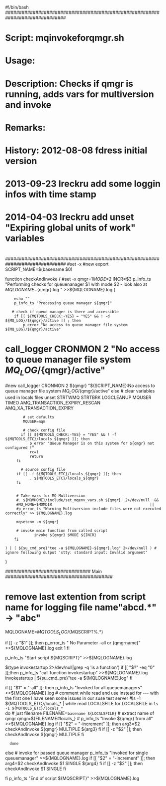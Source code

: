 #!/bin/bash
##############################################################################
#
# Script:          mqinvokeforqmgr.sh
#
# Usage:          
#
# Description:     Checks if qmgr is running, adds vars for multiversion and invoke
#                  
#                  
#
# Remarks:         
#                  
#                  
#
# History:         2012-08-08   fdress     initial version
#                  2013-09-23   lreckru    add some loggin infos with time stamp
#				       2014-04-03   lreckru    add unset "Expiring global units of work" variables
#
##############################################################################
#set -x
#new
export SCRIPT_NAME=$(basename $0)

function checkAndInvoke {
#set -x
   qmgr=$1
   MODE=$2
   INCR=$3
    p_info_ts "Performing checks for queuenanager $1 with mode $2 - look also at ${MQLOGNAME}-${qmgr}.log " >>${MQLOGNAME}.log
	(  
	    
	    echo ""
	    p_info_ts "Processing queue manager ${qmgr}"
	    
       # check if queue manager is there and accessible
	    if [[ ${MQTOOLS_CHECK:-YES} = "YES" && ! -d ${MQ_LOG}/${qmgr}/active ]] ; then
			p_error "No access to queue manager file system ${MQ_LOG}/${qmgr}/active"
#			call_logger CRONMON 2 "No access to queue manager file system ${MQ_LOG}/${qmgr}/active"
#new
            call_logger CRONMON 2 ${qmgr} "${SCRIPT_NAME}:No access to queue manager file system ${MQ_LOG}/${qmgr}/active"
	    else
         # clear variables used in locals files
   		unset STRTWMQ STRTBRK LOGCLEANUP MQUSER TIMEO AMQ_TRANSACTION_EXPIRY_RESCAN AMQ_XA_TRANSACTION_EXPIRY

			# set defaults
			MQUSER=mqm

			# check config file
		   if [[ ${MQTOOLS_CHECK:-YES} = "YES" && ! -f ${MQTOOLS_ETC}/locals_${qmgr} ]]; then
               p_error "Queue Manager is on this system for ${qmgr} not configured !"
               rc=1
               return
         fi
		    
		   # source config file
         if [[ -f ${MQTOOLS_ETC}/locals_${qmgr} ]]; then
		       . ${MQTOOLS_ETC}/locals_${qmgr}
         fi


         # Take vars for MQ Multiversion
         #. ${MQMHOME}/include/set_mqenv_vars.sh ${qmgr}  2>/dev/null  &&
         #MQ_HOME=$MQMDIR                                            ||
         #p_error_ts "Warning Multiversion include files were not executed correctly" >> ${MQLOGNAME}.log
     
         mqsetenv -m ${qmgr}

         # invoke main function from called script
                 invoke ${qmgr} $MODE ${INCR}
	    fi
       
    ) | ( ${su_cmd_pre}"tee -a ${MQLOGNAME}-${qmgr}.log" 2>/dev/null ) # ignore following output 'stty: standard input: Invalid argument'
}

############################### Main #######################################

# remove last extention from script name for logging file name"abcd.*" -> "abc"
MQLOGNAME=$MQTOOLS_LOG/${MQSCRIPT%.*}

if [[ -z "$1" ]]; then
      p_error_ts " No Parameter  -all or {qmgrname}" >>${MQLOGNAME}.log
      exit 1
fi

p_info_ts "Start script ${MQSCRIPT}" >>${MQLOGNAME}.log

$(type invokestartup 2>/dev/null|grep -q 'is a function')
	  if [[ "$?" -eq "0" ]];then
	  	p_info_ts "call function invokestartup" >>${MQLOGNAME}.log
	  	invokestartup | ${su_cmd_pre}"tee -a ${MQLOGNAME}.log"
      fi
      
if [[ "$1" = "-all" ]]; then
      p_info_ts "Invoked for all queuemanagers" >>${MQLOGNAME}.log
      # comment while read and use instead for --- with the first one I have seen some issues in our suse test server
      #ls -1 ${MQTOOLS_ETC}/locals_* | while read LOCALSFILE
      for LOCALSFILE in `ls -1 ${MQTOOLS_ETC}/locals_*`      
      do
       # just filename
          FILENAME=`basename ${LOCALSFILE}`
          # extract name of qmgr
          qmgr=${FILENAME#locals_}
          #   p_info_ts "Invoke ${qmgr} from all" >>${MQLOGNAME}.log 
          if [[ "$2" = "-increment" ]]; then
                arg3=$2
                  checkAndInvoke ${qmgr} MULTIPLE ${arg3}
          fi
          if [[ -z "$2" ]]; then
          checkAndInvoke ${qmgr} MULTIPLE
          fi

      done       
 else
      # invoke for passed queue manager 
      p_info_ts "Invoked for single queuemanager" >>${MQLOGNAME}.log
        if [[ "$2" = "-increment" ]]; then
                arg4=$2
                  checkAndInvoke $1 SINGLE ${arg4}
          fi
          if [[ -z "$2" ]]; then
      checkAndInvoke $1 SINGLE
 fi


 fi
 p_info_ts "End of script ${MQSCRIPT}" >>${MQLOGNAME}.log
